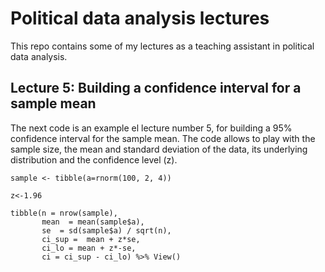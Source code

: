 # Political data analysis lectures

This repo contains some of my lectures as a teaching assistant in political data analysis. 

## Lecture 5: Building a confidence interval for a sample mean 
The next code is an example el lecture number 5, for building a 95% confidence interval for the sample mean. The code allows to play with the sample size, the mean and standard deviation of the data, its underlying distribution and the confidence level (z).  

```
sample <- tibble(a=rnorm(100, 2, 4)) 

z<-1.96

tibble(n = nrow(sample), 
       mean  = mean(sample$a), 
       se  = sd(sample$a) / sqrt(n), 
       ci_sup =  mean + z*se,
       ci_lo = mean + z*-se, 
       ci = ci_sup - ci_lo) %>% View()
```
 
